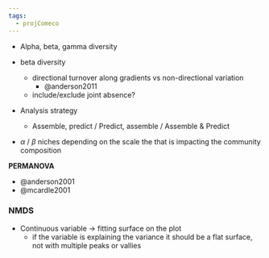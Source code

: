 ```yaml
---
tags:
  - projComeco
---
```

- Alpha, beta, gamma diversity

-  beta diversity
	- directional turnover along gradients vs non-directional variation 
		- @anderson2011 
	- include/exclude joint absence?

- Analysis strategy
	- Assemble, predict / Predict, assemble / Assemble & Predict

- $\alpha$ / $\beta$ niches depending on the scale the that is impacting the community composition

**PERMANOVA**
- @anderson2001 
- @mcardle2001 

### NMDS
- Continuous variable -> fitting surface on the plot
	- if the variable is explaining the variance it should be a flat surface, not with multiple peaks or vallies